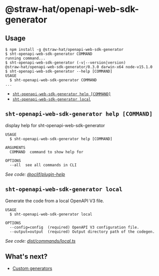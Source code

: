 # @straw-hat/openapi-web-sdk-generator

## Usage
<!-- usage -->
```sh-session
$ npm install -g @straw-hat/openapi-web-sdk-generator
$ sht-openapi-web-sdk-generator COMMAND
running command...
$ sht-openapi-web-sdk-generator (-v|--version|version)
@straw-hat/openapi-web-sdk-generator/0.3.0 darwin-x64 node-v15.1.0
$ sht-openapi-web-sdk-generator --help [COMMAND]
USAGE
  $ sht-openapi-web-sdk-generator COMMAND
...
```
<!-- usagestop -->

<!-- commands -->
* [`sht-openapi-web-sdk-generator help [COMMAND]`](#sht-openapi-web-sdk-generator-help-command)
* [`sht-openapi-web-sdk-generator local`](#sht-openapi-web-sdk-generator-local)

## `sht-openapi-web-sdk-generator help [COMMAND]`

display help for sht-openapi-web-sdk-generator

```
USAGE
  $ sht-openapi-web-sdk-generator help [COMMAND]

ARGUMENTS
  COMMAND  command to show help for

OPTIONS
  --all  see all commands in CLI
```

_See code: [@oclif/plugin-help](https://github.com/oclif/plugin-help/blob/v3.2.0/src/commands/help.ts)_

## `sht-openapi-web-sdk-generator local`

Generate the code from a local OpenAPI V3 file.

```
USAGE
  $ sht-openapi-web-sdk-generator local

OPTIONS
  --config=config  (required) OpenAPI V3 configuration file.
  --output=output  (required) Output directory path of the codegen.
```

_See code: [dist/commands/local.ts](https://github.com/straw-hat-team/openapi-web-sdk-generator/blob/v0.3.0/dist/commands/local.ts)_
<!-- commandsstop -->

## What's next?

- [Custom generators](./docs/custom-generators.md)
